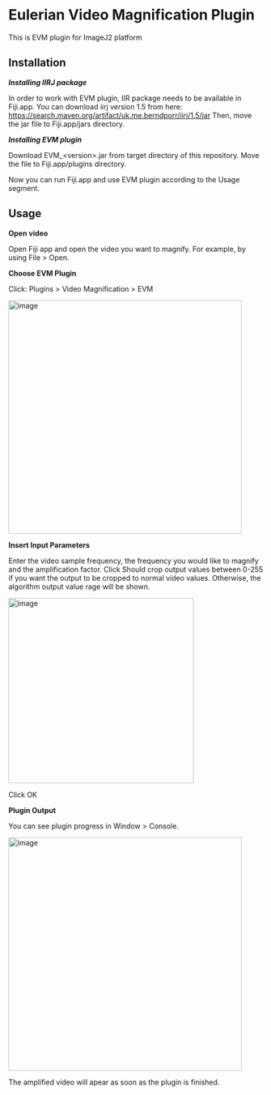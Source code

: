 Eulerian Video Magnification Plugin
===========================================

This is EVM plugin for ImageJ2 platform

Installation
----

***Installing IIRJ package*** 

In order to work with EVM plugin, IIR package needs to be available in Fiji.app.
You can download iirj version 1.5 from here: https://search.maven.org/artifact/uk.me.berndporr/iirj/1.5/jar
Then, move the jar file to Fiji.app/jars directory.

***Installing EVM plugin***

Download EVM_\<version\>.jar from target directory of this repository. 
Move the file to Fiji.app/plugins directory.

Now you can run Fiji.app and use EVM plugin according to the Usage segment.


Usage
----

**Open video**
  
  Open Fiji app and open the video you want to magnify. For example, by using File > Open.

**Choose EVM Plugin**

  Click: Plugins > Video Magnification > EVM
  
  <img width="461" alt="image" src="https://user-images.githubusercontent.com/75682535/147559162-ba9a20e2-aede-42d3-9e7c-6a4bf4c90bbd.png">

**Insert Input Parameters**

  Enter the video sample frequency, the frequency you would like to magnify and the amplification factor.
  Click Should crop output values between 0-255 if you want the output to be cropped to normal video values. Otherwise, the algorithm output value rage will be shown.
  
  <img width="366" alt="image" src="https://user-images.githubusercontent.com/75682535/147559502-d2a03773-0ec3-4696-ba47-88353182de94.png">

  Click OK

**Plugin Output**
  
  You can see plugin progress in Window > Console.

  <img width="461" alt="image" src="https://user-images.githubusercontent.com/75682535/147559279-71ebccd7-b6aa-40f5-9522-3eb9a5168e71.png">
  
  The amplified video will apear as soon as the plugin is finished.


